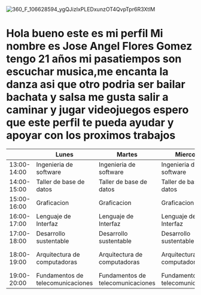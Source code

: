 ![360_F_106628594_ygQJizIxPLEDxunzOT4QvpTpr6R3XtlM](https://user-images.githubusercontent.com/89488077/153315033-dafabbea-6379-4681-afbe-6d4cfa40dfd1.jpg)
# Hola bueno este es mi perfil Mi nombre es Jose Angel Flores Gomez tengo 21 años mi pasatiempos son escuchar musica,me encanta la danza asi que otro podria ser bailar bachata y salsa me gusta salir a caminar y jugar videojuegos espero que este perfil te pueda ayudar y apoyar con los proximos trabajos 
|             | Lunes                                  | Martes                                 | Miercoles                              | Jueves                                 | Viernes                                |
|-------------|----------------------------------------|----------------------------------------|----------------------------------------|----------------------------------------|----------------------------------------|
| 13:00-14:00   |     Ingenieria de software  |   Ingenieria de software  |       Ingenieria de software  |    Ingenieria de software   |  Ingenieria de software |
| 14:00-15:00 | Taller de base de datos           | Taller de base de datos           | Taller de base de datos           | Taller de base de datos           |  |
| 15:00-16:00 | Graficacion               | Graficacion               | Graficacion               | Graficacion               |              |                                   
| 16:00-17:00   | Lenguaje de Interfaz                   | Lenguaje de Interfaz                   | Lenguaje de Interfaz                   | Lenguaje de Interfaz                   |                    |
| 17:00-18:00   | Desarrollo sustentable | Desarrollo sustentable | Desarrollo sustentable | Desarrollo sustentable | Desarrollo sustentable |
| 18:00-19:00   | Arquitectura de computadoras          | Arquitectura de computadoras          | Arquitectura de computadoras          | Arquitectura de computadoras          |  Arquitectura de computadoras        |
| 19:00-20:00   | Fundamentos de telecomunicaciones                  | Fundamentos de telecomunicaciones                   | Fundamentos de telecomunicaciones                   | Fundamentos de telecomunicaciones                   |                   |
